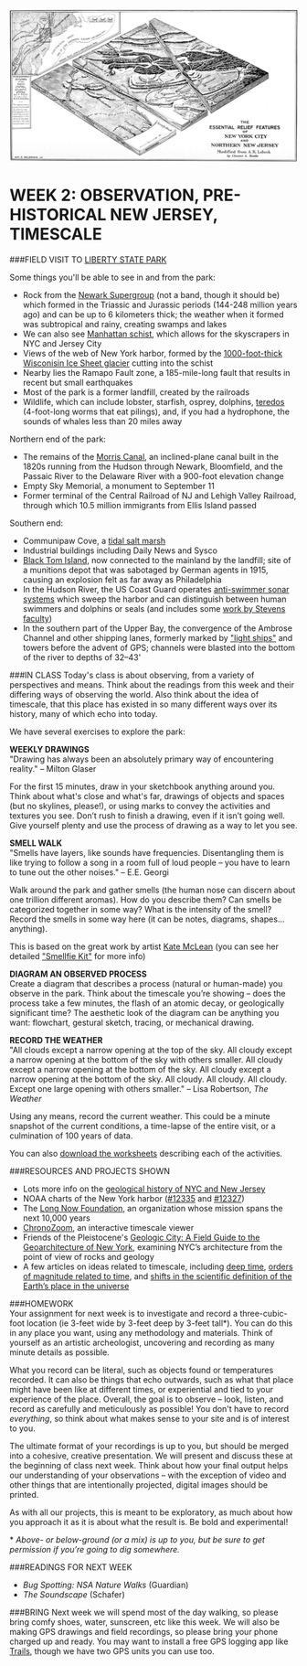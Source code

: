 ![Relief features of NYC and northern NJ](https://raw.githubusercontent.com/jeffThompson/TechnologyAndTheLandscape/master/Images/Week02/ReliefFeaturesOfNYCAndNorthernNJ.jpg)

WEEK 2: OBSERVATION, PRE-HISTORICAL NEW JERSEY, TIMESCALE
====

###FIELD VISIT TO [LIBERTY STATE PARK](https://goo.gl/maps/NcnP3q1A8yy)

Some things you'll be able to see in and from the park:  

* Rock from the [Newark Supergroup](https://en.wikipedia.org/wiki/Newark_Supergroup) (not a band, though it should be) which formed in the Triassic and Jurassic periods (144-248 million years ago) and can be up to 6 kilometers thick; the weather when it formed was subtropical and rainy, creating swamps and lakes  
* We can also see [Manhattan schist](https://en.wikipedia.org/wiki/Manhattan#Bedrock), which allows for the skyscrapers in NYC and Jersey City  
* Views of the web of New York harbor, formed by the [1000-foot-thick Wisconisin Ice Sheet glacier](https://www.nycgovparks.org/about/history/geology) cutting into the schist  
* Nearby lies the Ramapo Fault zone, a 185-mile-long fault that results in recent but small earthquakes
* Most of the park is a former landfill, created by the railroads
* Wildlife, which can include lobster, starfish, osprey, dolphins, [teredos](https://en.wikipedia.org/wiki/Teredo_(bivalve)) (4-foot-long worms that eat pilings), and, if you had a hydrophone, the sounds of whales less than 20 miles away  

Northern end of the park:

* The remains of the [Morris Canal](https://en.wikipedia.org/wiki/Morris_Canal), an inclined-plane canal built in the 1820s running from the Hudson through Newark, Bloomfield, and the Passaic River to the Delaware River with a 900-foot elevation change  
* Empty Sky Memorial, a monument to September 11  
* Former terminal of the Central Railroad of NJ and Lehigh Valley Railroad, through which 10.5 million immigrants from Ellis Island passed  

Southern end:

* Communipaw Cove, a [tidal salt marsh](https://en.wikipedia.org/wiki/Salt_marsh)  
* Industrial buildings including Daily News and Sysco  
* [Black Tom Island](http://www.njcu.edu/programs/jchistory/Pages/B_Pages/Black_Tom_Explosion.htm), now connected to the mainland by the landfill; site of a munitions depot that was sabotaged by German agents in 1915, causing an explosion felt as far away as Philadelphia  
* In the Hudson River, the US Coast Guard operates [anti-swimmer sonar systems](http://www.uscg.mil/hq/cg4/cg47/docs/FinalIAS-PEA.pdf) which sweep the harbor and can distinguish between human swimmers and dolphins or seals (and includes some [work by Stevens faculty](http://brian-borowski.com/publications/PassiveAcousticThreatDetection.pdf))  
* In the southern part of the Upper Bay, the convergence of the Ambrose Channel and other shipping lanes, formerly marked by ["light ships"](https://en.wikipedia.org/wiki/Lightvessel) and towers before the advent of GPS; channels were blasted into the bottom of the river to depths of 32–43'

###IN CLASS
Today's class is about observing, from a variety of perspectives and means. Think about the readings from this week and their differing ways of observing the world. Also think about the idea of timescale, that this place has existed in so many different ways over its history, many of which echo into today.

We have several exercises to explore the park:

**WEEKLY DRAWINGS**  
"Drawing has always been an absolutely primary way of encountering reality." – Milton Glaser

For the first 15 minutes, draw in your sketchbook anything around you. Think about what's close and what's far, drawings of objects and spaces (but no skylines, please!), or using marks to convey the activities and textures you see. Don’t rush to finish a drawing, even if it isn’t going well. Give yourself plenty and use the process of drawing as a way to let you see.

**SMELL WALK**  
"Smells have layers, like sounds have frequencies. Disentangling them is like trying to follow a song in a room full of loud people – you have to learn to tune out the other noises." – E.E. Georgi

Walk around the park and gather smells (the human nose can discern about one trillion different aromas). How do you describe them? Can smells be categorized together in some way? What is the intensity of the smell? Record the smells in some way here (it can be notes, diagrams, shapes... anything).

This is based on the great work by artist [Kate McLean](http://sensorymaps.com/about) (you can see her detailed ["Smellfie Kit"](http://sensorymaps.com/wordpress/wp-content/uploads/2015/10/Smellwalk_Intro_Kit_%C2%A9KateMcLean_2015.pdf) for more info)  

**DIAGRAM AN OBSERVED PROCESS**  
Create a diagram that describes a process (natural or human-made) you observe in the park. Think about the timescale you’re showing – does the process take a few minutes, the flash of an atomic decay, or geologically significant time? The aesthetic look of the diagram can be anything you want: flowchart, gestural sketch, tracing, or mechanical drawing. 

**RECORD THE WEATHER**  
"All clouds except a narrow opening at the top of the sky. All cloudy except a narrow opening at the bottom of the sky with others smaller. All cloudy except a narrow opening at the bottom of the sky. All cloudy except a narrow opening at the bottom of the sky. All cloudy. All cloudy. All cloudy. Except one large opening with others smaller." – Lisa Robertson, *The Weather*

Using any means, record the current weather. This could be a minute snapshot of the current conditions, a time-lapse of the entire visit, or a culmination of 100 years of data.

You can also [download the worksheets](https://github.com/jeffThompson/TechnologyAndTheLandscape/blob/master/Resources/ObservationWorksheets.pdf) describing each of the activities.

###RESOURCES AND PROJECTS SHOWN  
* Lots more info on the [geological history of NYC and New Jersey](http://www.naturalhistorymag.com/picks-from-the-past/081586/geology-of-new-york-city-and-its-vicinity)
* NOAA charts of the New York harbor ([#12335](http://www.charts.noaa.gov/PDFs/12335.pdf) and [#12327](http://www.charts.noaa.gov/PDFs/12327.pdf))  
* The [Long Now Foundation](http://longnow.org/about), an organization whose mission spans the next 10,000 years  
* [ChronoZoom](http://eps.berkeley.edu/~saekow/chronozoom/launch/index.html), an interactive timescale viewer  
* Friends of the Pleistocene's [Geologic City: A Field Guide to the Geoarchitecture of New York](https://fopnews.wordpress.com/2010/08/05/geologic-city-a-field-guide-to-the-geoarchitecture-of-new-york), examining NYC’s architecture from the point of view of rocks and geology  
* A few articles on ideas related to timescale, including [deep time](https://en.wikipedia.org/wiki/Deep_time), [orders of magnitude related to time](https://en.wikipedia.org/wiki/Orders_of_magnitude_(time)), and [shifts in the scientific definition of the Earth’s place in the universe](https://en.wikipedia.org/wiki/Earth%27s_location_in_the_Universe)  

###HOMEWORK  
Your assignment for next week is to investigate and record a three-cubic-foot location (ie 3-feet wide by 3-feet deep by 3-feet tall*). You can do this in any place you want, using any methodology and materials. Think of yourself as an artistic archeologist, uncovering and recording as many minute details as possible.

What you record can be literal, such as objects found or temperatures recorded. It can also be things that echo outwards, such as what that place might have been like at different times, or experiential and tied to your experience of the place. Overall, the goal is to observe – look, listen, and record as carefully and meticulously as possible! You don't have to record *everything*, so think about what makes sense to your site and is of interest to you.

The ultimate format of your recordings is up to you, but should be merged into a cohesive, creative presentation. We will present and discuss these at the beginning of class next week. Think about how your final output helps our understanding of your observations – with the exception of video and other things that are intentionally projected, digital images should be printed.

As with all our projects, this is meant to be exploratory, as much about how you approach it as it is about what the result is. Be bold and experimental!
  
\* *Above- or below-ground (or a mix) is up to you, but be sure to get permission if you’re going to dig somewhere.*

###READINGS FOR NEXT WEEK  
* *Bug Spotting: NSA Nature Walks* (Guardian)  
* *The Soundscape* (Schafer)

###BRING 
Next week we will spend most of the day walking, so please bring comfy shoes, water, sunscreen, etc like this week. We will also be making GPS drawings and field recordings, so please bring your phone charged up and ready. You may want to install a free GPS logging app like [Trails](https://trails.io/en), though we have two GPS units you can use too.

